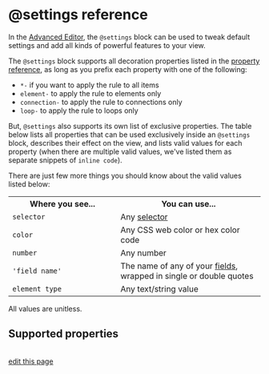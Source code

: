# @settings reference

In the [Advanced Editor](/overview/view-editors.html#advanced-editor), the `@settings` block can be used to tweak default settings and add all kinds of powerful features to your view.

The `@settings` block supports all decoration properties listed in the [property reference](/guides/property-reference.html), as long as you prefix each property with one of the following:
- `*-` if you want to apply the rule to all items
- `element-` to apply the rule to elements only
- `connection-` to apply the rule to connections only
- `loop-` to apply the rule to loops only

But, `@settings` also supports its own list of exclusive properties. The table below lists all properties that can be used exclusively inside an `@settings` block, describes their effect on the view, and lists valid values for each property (when there are multiple valid values, we've listed them as separate snippets of `inline code`).

There are just few more things you should know about the valid values listed below:

<table class="table border-bottom">
  <tbody>
    <tr>
      <th>Where you see...</th>
      <th>You can use...</th>
    </tr>
    <tr>
      <td><code>selector</code></td>
      <td>Any <a href="/guides/selectors.html">selector</a></td>
    </tr>
    <tr>
      <td><code>color</code></td>
      <td>Any CSS web color or hex color code</td>
    </tr>
    <tr>
      <td><code>number</code></td>
      <td>Any number</td>
    </tr>
    <tr>
      <td><code>'field name'</code></td>
      <td>The name of any of your <a href="/guides/fields.html">fields</a>, wrapped in single or double quotes</td>
    </tr>
    <tr>
      <td><code>element type</code></td>
      <td>Any text/string value</td>
    </tr>
  </tbody>
</table>

All values are unitless.


## Supported properties

<style>
  th:first-child {
    width: 200px;
  }

  td:nth-child(3) div:not(:first-child) {
    margin-top: 1.5rem;
  }
</style>

<table id="settings-reference-table" class="table border-bottom"></table>

<script type="text/javascript">
(() => {
  const settingsReference = [
    {
      "Property": "attenuation",
      "Description": "Determines whether elements and connections maintain their size relative to the background map (available for the Geo template only)",
      "Possible values": ["on", "off"]
    },
    {
      "Property": "background-color",
      "Description": "Sets the canvas' background color",
      "Possible values": ["color"]
    },
    {
      "Property": "background-opacity",
      "Description": "Sets the opacity of items outside of a showcased selection",
      "Possible values": ["0..1"]
    },
    {
      "Property": "bridge",
      "Description": "Activates bridging. See the <a href=\"/guides/bridge.html#bridge-in-the-advanced-editor\">bridge guide</a> for more information.",
      "Possible values": ["element-selector"]
    },
    {
      "Property": "cluster",
      "Description": "Activates clustering. See the <a href=\"/guides/clustering.html#activate-clustering-in-the-advanced-editor\">cluster guide</a> for more information.",
      "Possible values": ["'field name'", "element-selector by 'field name'", "element-selector by 'field name' as 'element type'"]
    },
    {
      "Property": "culling",
      "Description": "Determines whether elements and connections are hidden when the reader zooms in very close",
      "Possible values": ["on", "off"]
    },
    {
      "Property": "focus",
      "Description": "Activates focus. See the <a href=\"/guides/focus.html#activate-focus-in-the-advanced-editor\">focus guide</a> for more information.",
      "Possible values": ["selector out number"]
    },
    {
      "Property": "font-cutoff",
      "Description": "Sets the minimum font size at which labels will display when the map is zoomed out. Set to <code>0</code> to always display labels, regardless of zoom level.",
      "Possible values": ["number"]
    },
    {
      "Property": "foreground-opacity",
      "Description": "Sets the opacity of showcased items ",
      "Possible values": ["0..1"]
    },
    {
      "Property": "geo-location",
      "Description": "Sets the field that will be used to geo-locate elements",
      "Possible values": ["'field name'", "string template"]
    },
    {
      "Property": "geo-style",
      "Description": "Sets the style of the geo map",
      "Possible values": ["auto", "streets", "satellite"]
    },
    {
      "Property": "ignore",
      "Description": "Ignores a selection. See the <a href=\"/guides/filter.html#filter-in-the-advanced-editor\">filter guide</a> for more information.",
      "Possible values": ["selector"]
    },
    {
      "Property": "ignore-orphans",
      "Description": "Hides any orphans (elements that have no connections). See the <a href=\"/guides/filter.html#ignore-orphans\">filter guide</a> for more information.",
      "Possible values": ["selector"]
    },
    {
      "Property": "include",
      "Description": "Includes a selection. See the <a href=\"/guides/filter.html#filter-in-the-advanced-editor\">filter guide</a> for more information.",
      "Possible values": ["selector"]
    },
    {
      "Property": "layout",
      "Description": "Sets the layout type",
      "Possible values": ["force", "static", "scatter"]
    },
    {
      "Property": "layout-bounds-xmax",
      "Description": "Sets a maximum x coordinate that grid and guide lines can extend to",
      "Possible values": ["number"]
    },
    {
      "Property": "layout-bounds-xmin",
      "Description": "Sets a minimum x coordinate that grid and guide lines can extend to",
      "Possible values": ["number"]
    },
    {
      "Property": "layout-bounds-ymax",
      "Description": "Sets a maximum y coordinate that grid and guide lines can extend to",
      "Possible values": ["number"]
    },
    {
      "Property": "layout-bounds-ymin",
      "Description": "Sets a minimum y coordinate that grid and guide lines can extend to",
      "Possible values": ["number"]
    },
    {
      "Property": "layout-gravity",
      "Description": "Sets the gravity for the force-directed layout",
      "Possible values": ["number"]
    },
    {
      "Property": "layout-grid",
      "Description": "Determines whether a grid will be shown",
      "Possible values": ["on", "off"]
    },
    {
      "Property": "layout-grid-color",
      "Description": "Sets the color of the grid",
      "Possible values": ["color"]
    },
    {
      "Property": "layout-grid-offset",
      "Description": "Sets the space between grid lines",
      "Possible values": ["number"]
    },
    {
      "Property": "layout-grid-width",
      "Description": "Sets the thickness of grid lines",
      "Possible values": ["number"]
    },
    {
      "Property": "layout-guide-color",
      "Description": "Sets the color of guide lines",
      "Possible values": ["color"]
    },
    {
      "Property": "layout-guide-width",
      "Description": "Sets the thickness of guide lines",
      "Possible values": ["number"]
    },
    {
      "Property": "layout-guides",
      "Description": "Sets the x or y coordinate for each guide line, or the origin and radius of a circle",
      "Possible values": ["x(number)", "y(number)", "circle(x, y, r)", "circle(r)"]
    },
    {
      "Property": "layout-particle-charge",
      "Description": "Sets the particle charge for the force-directed layout",
      "Possible values": ["number"]
    },
    {
      "Property": "layout-preset",
      "Description": "Chooses a preset version of the force-directed layout",
      "Possible values": ["auto", "dense", "hairball"]
    },
    {
      "Property": "layout-spring-length",
      "Description": "Sets the spring length for the force-directed layout",
      "Possible values": ["number"]
    },
    {
      "Property": "layout-spring-strength",
      "Description": "Sets the spring strength for the force-directed layout",
      "Possible values": ["number"]
    },
    {
      "Property": "layout-x",
      "Description": "Sets the field used to determine elements' x coordinate in the scatter layout",
      "Possible values": ["'field name'"]
    },
    {
      "Property": "layout-x-multiplier",
      "Description": "Sets a number that will be multiplied by each elements <code>layout-x</code> field to determine their final x coordinate",
      "Possible values": ["number"]
    },
    {
      "Property": "layout-y",
      "Description": "Sets the field used to determine elements' x coordinate in the scatter layout",
      "Possible values": ["'field name'"]
    },
    {
      "Property": "layout-y-multiplier",
      "Description": "Sets a number that will be multiplied by each elements <code>layout-y</code> field to determine their final y coordinate",
      "Possible values": ["number"]
    },
    {
      "Property": "notification-color",
      "Description": "Sets the color of asterisks created by <a href=\"/guides/issues.html\">Issues</a>",
      "Possible values": ["color"]
    },
    {
      "Property": "profile",
      "Description": "Controls whether or not profiles can be opened",
      "Possible values": ["on", "off"]
    },
    {
      "Property": "quality",
      "Description": "Sets the render quality",
      "Possible values": ["fast", "best"]
    },
    {
      "Property": "radar",
      "Description": "Determines whether a radar will be shown",
      "Possible values": ["on", "off"]
    },
    {
      "Property": "radar-axes",
      "Description": "Sets the labels for radar axes",
      "Possible values": ["Axis 1, Axis 2, Axis 3..."]
    },
    {
      "Property": "radar-font-color",
      "Description": "Sets the color of radar labels",
      "Possible values": ["color"]
    },
    {
      "Property": "radar-font-family",
      "Description": "Sets the font family of radar labels",
      "Possible values": ["family-name", "generic-family"]
    },
    {
      "Property": "radar-font-size",
      "Description": "Sets the font size for radar labels",
      "Possible values": ["number"]
    },
    {
      "Property": "radar-ring-color",
      "Description": "Sets the color between radar rings",
      "Possible values": ["color"]
    },
    {
      "Property": "radar-ring-opacity",
      "Description": "Sets the opacity of radar rings",
      "Possible values": ["0..1"]
    },
    {
      "Property": "radar-ring-size",
      "Description": "Sets the distance between radar rings",
      "Possible values": ["number"]
    },
    {
      "Property": "radar-ring-size-inner",
      "Description": "Sets the radius of the inner radar ring",
      "Possible values": ["number"]
    },
    {
      "Property": "radar-rings",
      "Description": "Sets the labels for radar rings",
      "Possible values": ["Ring 1, Ring 2, Ring 3..."]
    },
    {
      "Property": "renderer",
      "Description": "Chooses which rendered will be used",
      "Possible values": ["canvas", "webgl"]
    },
    {
      "Property": "scale-max",
      "Description": "Sets the maximum allowed zoom level",
      "Possible values": ["number"]
    },
    {
      "Property": "scale-min",
      "Description": "Sets the minimum allowed zoom level",
      "Possible values": ["number"]
    },
    {
      "Property": "selection-color",
      "Description": "Sets the color of the ring that appears around selected elements",
      "Possible values": ["color"]
    },
    {
      "Property": "showcase",
      "Description": "Activates showcase. See the <a href=\"/guides/showcase.html#customize-showcase-settings-in-the-advanced-editor\">showcase guide</a> for more information.",
      "Possible values": ["selector"]
    },
    {
      "Property": "template",
      "Description": "Chooses a template",
      "Possible values": ["causal-loop", "custom", "geo", "sna", "stakeholder", "stock-and-flow", "systems", "systems-leverage"]
    },
    {
      "Property": "theme",
      "Description": "Sets the view's overall theme",
      "Possible values": ["light", "dark"]
    }
  ]

  KumuDocsExtracted.appendTable(
    { id: 'settings-reference-table', reference: settingsReference },
    {
      transforms: {
        'Possible values': values => 
          Array.isArray(values) 
            ? values.map(value => `<div><code>${value}</code></div>`).join('')
            : `${values}`
      },
      effects: {
        th: {
          DEFAULT: th => th.classList.add('text-left'),
        }
      }
    }
  )

  KumuDocsExtracted.appendSearchBox(
    { id: 'settings-reference-table', hasInfo: true }
  )
})()
</script>

<span class="edit-link"><a href="https://github.com/kumu/docs/blob/master/guides/settings-reference-table.md" target="_blank"><i class="fa fa-github"></i> edit this page</a></span>
